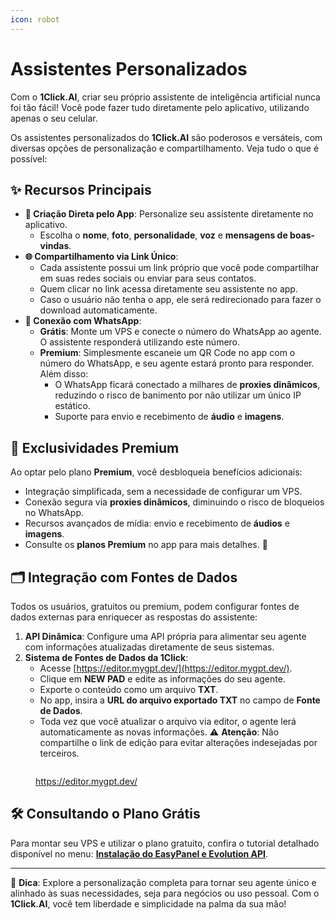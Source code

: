 ```yaml
---
icon: robot
---
```


# Assistentes Personalizados

Com o **1Click.AI**, criar seu próprio assistente de inteligência artificial nunca foi tão fácil! Você pode fazer tudo diretamente pelo aplicativo, utilizando apenas o seu celular.

Os assistentes personalizados do **1Click.AI** são poderosos e versáteis, com diversas opções de personalização e compartilhamento. Veja tudo o que é possível:

## ✨ Recursos Principais

* **📱 Criação Direta pelo App**: Personalize seu assistente diretamente no aplicativo.
  * Escolha o **nome**, **foto**, **personalidade**, **voz** e **mensagens de boas-vindas**.
* **🌐 Compartilhamento via Link Único**:
  * Cada assistente possui um link próprio que você pode compartilhar em suas redes sociais ou enviar para seus contatos.
  * Quem clicar no link acessa diretamente seu assistente no app.
  * Caso o usuário não tenha o app, ele será redirecionado para fazer o download automaticamente.
* **📲 Conexão com WhatsApp**:
  * **Grátis**: Monte um VPS e conecte o número do WhatsApp ao agente. O assistente responderá utilizando este número.
  * **Premium**: Simplesmente escaneie um QR Code no app com o número do WhatsApp, e seu agente estará pronto para responder. Além disso:
    * O WhatsApp ficará conectado a milhares de **proxies dinâmicos**, reduzindo o risco de banimento por não utilizar um único IP estático.
    * Suporte para envio e recebimento de **áudio** e **imagens**.

## 💎 Exclusividades Premium

Ao optar pelo plano **Premium**, você desbloqueia benefícios adicionais:

* Integração simplificada, sem a necessidade de configurar um VPS.
* Conexão segura via **proxies dinâmicos**, diminuindo o risco de bloqueios no WhatsApp.
* Recursos avançados de mídia: envio e recebimento de **áudios** e **imagens**.
* Consulte os **planos Premium** no app para mais detalhes. 🛒

## 🗂️ Integração com Fontes de Dados

Todos os usuários, gratuitos ou premium, podem configurar fontes de dados externas para enriquecer as respostas do assistente:

1. **API Dinâmica**: Configure uma API própria para alimentar seu agente com informações atualizadas diretamente de seus sistemas.
2. **Sistema de Fontes de Dados da 1Click**:
   * Acesse [https://editor.mygpt.dev/](https://editor.mygpt.dev/).
   * Clique em **NEW PAD** e edite as informações do seu agente.
   * Exporte o conteúdo como um arquivo **TXT**.
   * No app, insira a **URL do arquivo exportado TXT** no campo de **Fonte de Dados**.
   * Toda vez que você atualizar o arquivo via editor, o agente lerá automaticamente as novas informações. ⚠️ **Atenção**: Não compartilhe o link de edição para evitar alterações indesejadas por terceiros.

<figure><img src="../.gitbook/assets/Captura de Tela 2024-11-30 às 16.49.55.png" alt=""><figcaption><p><a href="https://editor.mygpt.dev/">https://editor.mygpt.dev/</a></p></figcaption></figure>

## 🛠️ Consultando o Plano Grátis

Para montar seu VPS e utilizar o plano gratuito, confira o tutorial detalhado disponível no menu: [**Instalação do EasyPanel e Evolution API**](../tutorial-easypanel.md).

***

💬 **Dica**: Explore a personalização completa para tornar seu agente único e alinhado às suas necessidades, seja para negócios ou uso pessoal. Com o **1Click.AI**, você tem liberdade e simplicidade na palma da sua mão!
